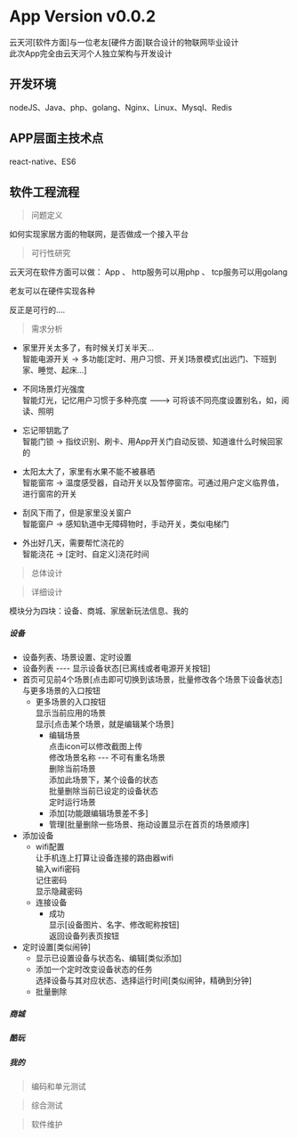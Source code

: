 # App Version v0.0.2
云天河[软件方面]与一位老友[硬件方面]联合设计的物联网毕业设计  
此次App完全由云天河个人独立架构与开发设计  

## 开发环境
nodeJS、Java、php、golang、Nginx、Linux、Mysql、Redis

## APP层面主技术点
react-native、ES6  

## 软件工程流程
> 问题定义

如何实现家居方面的物联网，是否做成一个接入平台

> 可行性研究

云天河在软件方面可以做：
  App 、 http服务可以用php 、 tcp服务可以用golang

老友可以在硬件实现各种

反正是可行的....

> 需求分析

 * 家里开关太多了，有时候关灯关半天...  
    智能电源开关 -> 多功能[定时、用户习惯、开关]场景模式[出远门、下班到家、睡觉、起床...]  
 
 * 不同场景灯光强度  
    智能灯光，记忆用户习惯于多种亮度 ---> 可将该不同亮度设置别名，如，阅读、照明  

 * 忘记带钥匙了  
    智能门锁 -> 指纹识别、刷卡、用App开关门自动反锁、知道谁什么时候回家的  

 * 太阳太大了，家里有水果不能不被暴晒  
    智能窗帘 -> 温度感受器，自动开关以及暂停窗帘。可通过用户定义临界值，进行窗帘的开关  

 * 刮风下雨了，但是家里没关窗户  
    智能窗户 -> 感知轨道中无障碍物时，手动开关，类似电梯门  

 * 外出好几天，需要帮忙浇花的  
    智能浇花 -> [定时、自定义]浇花时间  

> 总体设计

> 详细设计

模块分为四块：设备、商城、家居新玩法信息、我的

##### 设备

 * 设备列表、场景设置、定时设置  
  * 设备列表 ---- 显示设备状态[已离线或者电源开关按钮]  
  * 首页可见前4个场景[点击即可切换到该场景，批量修改各个场景下设备状态]与更多场景的入口按钮  
    * 更多场景的入口按钮  
      显示当前应用的场景  
      显示[点击某个场景，就是编辑某个场景]  
      * 编辑场景  
        点击icon可以修改截图上传  
        修改场景名称 --- 不可有重名场景  
        删除当前场景  
        添加此场景下，某个设备的状态  
        批量删除当前已设定的设备状态  
        定时运行场景  
      * 添加[功能跟编辑场景差不多]  
      * 管理[批量删除一些场景、拖动设置显示在首页的场景顺序]  
  * 添加设备  
    * wifi配置  
      让手机连上打算让设备连接的路由器wifi  
      输入wifi密码  
      记住密码  
      显示隐藏密码  
    * 连接设备  
      * 成功  
        显示[设备图片、名字、修改昵称按钮]  
        返回设备列表页按钮  
  * 定时设置[类似闹钟]  
    * 显示已设置设备与状态名、编辑[类似添加]  
    * 添加一个定时改变设备状态的任务  
      选择设备与其对应状态、选择运行时间[类似闹钟，精确到分钟] 
    * 批量删除  

##### 商城

##### 酷玩

##### 我的  

> 编码和单元测试

> 综合测试

> 软件维护